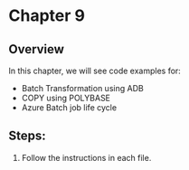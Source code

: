 # Chapter 9

## Overview
In this chapter, we will see code examples for: 

* Batch Transformation using ADB
* COPY using POLYBASE
* Azure Batch job life cycle


## Steps:
1. Follow the instructions in each file.
